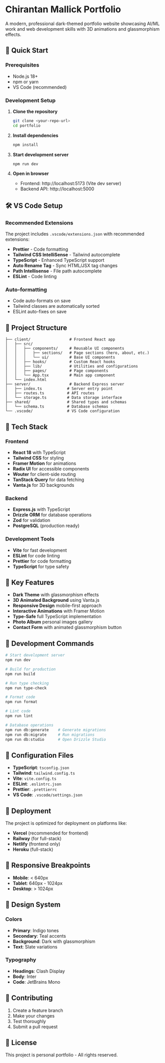 # Chirantan Mallick Portfolio

A modern, professional dark-themed portfolio website showcasing AI/ML work and web development skills with 3D animations and glassmorphism effects.

## 🚀 Quick Start

### Prerequisites
- Node.js 18+ 
- npm or yarn
- VS Code (recommended)

### Development Setup

1. **Clone the repository**
   ```bash
   git clone <your-repo-url>
   cd portfolio
   ```

2. **Install dependencies**
   ```bash
   npm install
   ```

3. **Start development server**
   ```bash
   npm run dev
   ```

4. **Open in browser**
   - Frontend: http://localhost:5173 (Vite dev server)
   - Backend API: http://localhost:5000

## 🛠️ VS Code Setup

### Recommended Extensions
The project includes `.vscode/extensions.json` with recommended extensions:
- **Prettier** - Code formatting
- **Tailwind CSS IntelliSense** - Tailwind autocomplete
- **TypeScript** - Enhanced TypeScript support
- **Auto Rename Tag** - Sync HTML/JSX tag changes
- **Path Intellisense** - File path autocomplete
- **ESLint** - Code linting

### Auto-formatting
- Code auto-formats on save
- Tailwind classes are automatically sorted
- ESLint auto-fixes on save

## 📁 Project Structure

```
├── client/                 # Frontend React app
│   ├── src/
│   │   ├── components/     # Reusable UI components
│   │   │   ├── sections/   # Page sections (hero, about, etc.)
│   │   │   └── ui/         # Base UI components
│   │   ├── hooks/          # Custom React hooks
│   │   ├── lib/            # Utilities and configurations
│   │   ├── pages/          # Page components
│   │   └── App.tsx         # Main app component
│   └── index.html
├── server/                 # Backend Express server
│   ├── index.ts           # Server entry point
│   ├── routes.ts          # API routes
│   └── storage.ts         # Data storage interface
├── shared/                # Shared types and schemas
│   └── schema.ts          # Database schemas
└── .vscode/               # VS Code configuration
```

## 🎨 Tech Stack

### Frontend
- **React 18** with TypeScript
- **Tailwind CSS** for styling
- **Framer Motion** for animations
- **Radix UI** for accessible components
- **Wouter** for client-side routing
- **TanStack Query** for data fetching
- **Vanta.js** for 3D backgrounds

### Backend
- **Express.js** with TypeScript
- **Drizzle ORM** for database operations
- **Zod** for validation
- **PostgreSQL** (production ready)

### Development Tools
- **Vite** for fast development
- **ESLint** for code linting
- **Prettier** for code formatting
- **TypeScript** for type safety

## 🎯 Key Features

- **Dark Theme** with glassmorphism effects
- **3D Animated Background** using Vanta.js
- **Responsive Design** mobile-first approach
- **Interactive Animations** with Framer Motion
- **Type-Safe** full TypeScript implementation
- **Photo Album** personal images gallery
- **Contact Form** with animated glassmorphism button

## 📝 Development Commands

```bash
# Start development server
npm run dev

# Build for production
npm run build

# Run type checking
npm run type-check

# Format code
npm run format

# Lint code
npm run lint

# Database operations
npm run db:generate    # Generate migrations
npm run db:migrate     # Run migrations
npm run db:studio      # Open Drizzle Studio
```

## 🔧 Configuration Files

- **TypeScript**: `tsconfig.json`
- **Tailwind**: `tailwind.config.ts`
- **Vite**: `vite.config.ts`
- **ESLint**: `.eslintrc.json`
- **Prettier**: `.prettierrc`
- **VS Code**: `.vscode/settings.json`

## 🚀 Deployment

The project is optimized for deployment on platforms like:
- **Vercel** (recommended for frontend)
- **Railway** (for full-stack)
- **Netlify** (frontend only)
- **Heroku** (full-stack)

## 📱 Responsive Breakpoints

- **Mobile**: < 640px
- **Tablet**: 640px - 1024px
- **Desktop**: > 1024px

## 🎨 Design System

### Colors
- **Primary**: Indigo tones
- **Secondary**: Teal accents
- **Background**: Dark with glassmorphism
- **Text**: Slate variations

### Typography
- **Headings**: Clash Display
- **Body**: Inter
- **Code**: JetBrains Mono

## 🤝 Contributing

1. Create a feature branch
2. Make your changes
3. Test thoroughly
4. Submit a pull request

## 📄 License

This project is personal portfolio - All rights reserved.